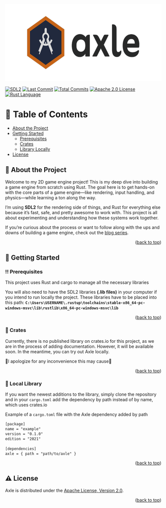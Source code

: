 <a id="readme-top"></a>

<!-- PROJECT LOGO -->
<!--<br />-->
<img src="assets/branding/axle_logo_light_dark_and_dimmed.svg" alt="Logo" height="250">

<!-- PROJECT SHIELDS -->
<!--
*** I'm using markdown "reference style" links for readability.
*** Reference links are enclosed in brackets [ ] instead of parentheses ( ).
*** See the bottom of this document for the declaration of the reference variables
*** for contributors-url, forks-url, etc. This is an optional, concise syntax you may use.
*** https://www.markdownguide.org/basic-syntax/#reference-style-links
-->
[![SDL2][SDL2-shield]][SDL2-url]
[![Last Commit][last-commit-shield]][last-commit-url]
[![Total Commits][total-commits-shield]][total-commits-url]
[![Apache 2.0 License][license-shield]][license-url]
[![Rust Language][rust-shield]][rust-url]


<!-- Table of Contents -->
# :notebook_with_decorative_cover: Table of Contents

- [About the Project](#star2-about-the-project)
  <!--* [Screenshots](#camera-screenshots)
  * [Tech Stack](#space_invader-tech-stack)
  * [Environment Variables](#key-environment-variables)-->
- [Getting Started](#toolbox-getting-started)
  * [Prerequisites](#bangbang-prerequisites)
  <!-- * [Installation](#gear-installation)-->
  * [Crates](#triangular_flag_on_post-crates)
  * [Library Locally](#running-local-library)
  <!--- [Contributing](#wave-contributing)-->
- [License](#warning-license)

  

<!-- About the Project -->
## :star2: About the Project

Welcome to my 2D game engine project! This is my deep dive into building a game engine from scratch using Rust. The goal here is to get hands-on with the core parts of a game engine—like rendering, input handling, and physics—while learning a ton along the way.

I’m using **SDL2** for the rendering side of things, and Rust for everything else because it’s fast, safe, and pretty awesome to work with. This project is all about experimenting and understanding how these systems work together.

If you’re curious about the process or want to follow along with the ups and downs of building a game engine, check out the [blog series][blog-series].

<p align="right">(<a href="#readme-top">back to top</a>)</p>


<!-- Getting Started -->
## 	:toolbox: Getting Started

<!-- Prerequisites -->
### :bangbang: Prerequisites

This project uses Rust and cargo to manage all the necessary libraries

You will also need to have the SDL2 libraries **(.lib files)** in your computer if you intend to run locally the project.
These libraries have to be placed into this path: **`C:\Users\USERNAME\.rustup\toolchains\stable-x86_64-pc-windows-msvc\lib\rustlib\x86_64-pc-windows-msvc\lib`**

<p align="right">(<a href="#readme-top">back to top</a>)</p>


<!-- Installation -->
<!--### :gear: Installation

To install the project simply clone this respository

```bash
  git clone https://github.com/Estiknok/KyodoBackend.git
  cd KyodoBackend
```

Now only excecute the following commands on a terminal inside the project to install the dependencies and setup the project

```bash
  npm i
  npm run build
```
-->

<!-- Crates library-->
### :triangular_flag_on_post: Crates

Currently, there is no published library on crates.io for this project, as we are in the process of adding documentation. However, it will be available soon. In the meantime, you can try out Axle locally. 

🙏I apologize for any inconvenience this may cause🙏

<p align="right">(<a href="#readme-top">back to top</a>)</p>


<!-- Run Locally -->
### :running: Local Library

If you want the newest additions to the library, simply clone the repository and in your `cargo.toml` add the dependency by path instead of by name, which uses crates.io

Example of a `cargo.toml` file with the Axle dependency added by path
```
[package]
name = "example"
version = "0.1.0"
edition = "2021"

[dependencies]
axle = { path = "path/to/axle" }
```

<p align="right">(<a href="#readme-top">back to top</a>)</p>


<!-- Contributing -->
<!--## :wave: Contributing

<a href="https://github.com/Estiknok/KyodoBackend/graphs/contributors">
  <img src="https://contrib.rocks/image?repo=Estiknok/KyodoBackend" />
</a>


Contributions are always welcome!-->

<!-- License -->
## :warning: License

Axle is distributed under the [Apache License, Version 2.0][license-url].

<p align="right">(<a href="#readme-top">back to top</a>)</p>


<!-- MARKDOWN LINKS & IMAGES -->
<!-- https://www.markdownguide.org/basic-syntax/#reference-style-links -->
[license-shield]: https://img.shields.io/github/license/Estikno/axle.svg?style=for-the-badge
[license-url]: https://github.com/Estikno/axle/blob/main/LICENSE
[last-commit-shield]: https://img.shields.io/github/last-commit/Estikno/axle.svg?style=for-the-badge
[last-commit-url]: https://github.com/Estikno/axle/blob/main
[total-commits-shield]: https://img.shields.io/github/commit-activity/t/Estikno/axle.svg?style=for-the-badge
[total-commits-url]: https://github.com/Estikno/axle/commits/main/
[product-screenshot]: images/screenshot.png
[blog-series]: https://estikno.github.io/tags/game-engine
[Rust-shield]: https://img.shields.io/badge/Rust-000000?style=for-the-badge&logo=rust&logoColor=white
[Rust-url]: https://www.rust-lang.org/
[SDL2-shield]: https://img.shields.io/badge/SDL2-0769AD?style=for-the-badge&logo=SDL&logoColor=white
[SDL2-url]: https://www.libsdl.org/
